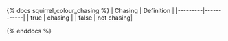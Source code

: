 {% docs squirrel_colour_chasing %}
| Chasing | Definition |
|---------|------------|
| true    | chasing    |
| false   | not chasing|

{% enddocs %}